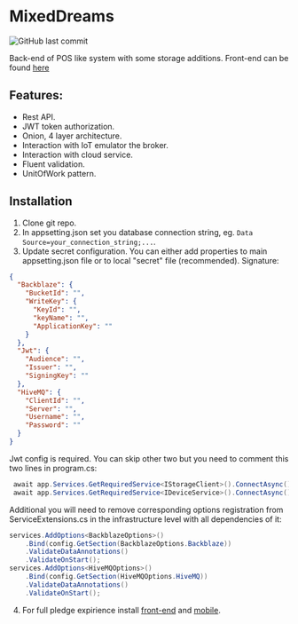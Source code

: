 # MixedDreams
 ![GitHub last commit](https://img.shields.io/github/last-commit/Vaidual/mixed-dreams)
 
Back-end of POS like system with some storage additions.
Front-end can be found [here](https://github.com/Vaidual/mixed-dreams-front)

## Features:
- Rest API.
- JWT token authorization.
- Onion, 4 layer architecture.
- Interaction with IoT emulator the broker.
- Interaction with cloud service.
- Fluent validation.
- UnitOfWork pattern.

## Installation

1. Clone git repo.
2. In appsetting.json set you database connection string, eg. `Data Source=your_connection_string;...`.
3. Update secret configuration. You can either add properties to main appsetting.json file or to local "secret" file (recommended).
Signature:
```json
{
  "Backblaze": {  
    "BucketId": "",  
    "WriteKey": {
      "KeyId": "",
      "keyName": "",
      "ApplicationKey": ""
    }
  },
  "Jwt": {
    "Audience": "",
    "Issuer": "",
    "SigningKey": ""
  },
  "HiveMQ": {
    "ClientId": "",
    "Server": "",
    "Username": "",
    "Password": ""
  }
}
```
Jwt config is required. You can skip other two but you need to comment this two lines in program.cs:
```csharp
 await app.Services.GetRequiredService<IStorageClient>().ConnectAsync();
 await app.Services.GetRequiredService<IDeviceService>().ConnectAsync();
 ```
Additional you will need to remove corresponding options registration from ServiceExtensions.cs in the infrastructure level with all dependencies of it:
```csharp
services.AddOptions<BackblazeOptions>()
    .Bind(config.GetSection(BackblazeOptions.Backblaze))
    .ValidateDataAnnotations()
    .ValidateOnStart();
services.AddOptions<HiveMQOptions>()
    .Bind(config.GetSection(HiveMQOptions.HiveMQ))
    .ValidateDataAnnotations()
    .ValidateOnStart();
```
4. For full pledge expirience install [front-end](https://github.com/Vaidual/mixed-dreams-front) and [mobile](https://github.com/Vaidual/mixed-dreams-android).
